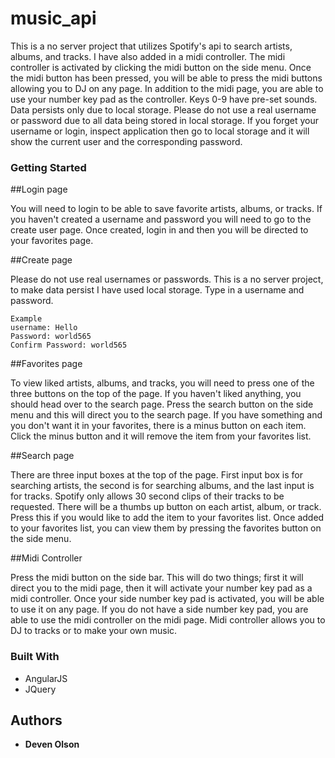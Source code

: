 # music_api

This is a no server project that utilizes Spotify's api to search artists, albums, and tracks. I have also added in a midi controller.
The midi controller is activated by clicking the midi button on the side menu. Once the midi button has been pressed, you will be able to
press the midi buttons allowing you to DJ on any page. In addition to the midi page, you are able to use your number key pad as the
controller. Keys 0-9 have pre-set sounds. Data persists only due to local storage. Please do not use a real username or password due
to all data being stored in local storage. If you forget your username or login, inspect application then go to local storage and it will show the
current user and the corresponding password.

### Getting Started

##Login page

You will need to login to be able to save favorite artists, albums, or tracks. If you haven't created a username and password you
will need to go to the create user page. Once created, login in and then you will be directed to your favorites page.

##Create page

Please do not use real usernames or passwords. This is a no server project, to make data persist I have used local storage. Type in a
username and password.

```
Example
username: Hello
Password: world565
Confirm Password: world565
```

##Favorites page

To view liked artists, albums, and tracks, you will need to press one of the three buttons on the top of the page. If you haven't liked
anything, you should head over to the search page. Press the search button on the side menu and this will direct you to the search page. If you have
something and you don't want it in your favorites, there is a minus button on each item. Click the minus button and it will remove the item from your
favorites list.

##Search page

There are three input boxes at the top of the page. First input box is for searching artists, the second is for searching albums,
and the last input is for tracks. Spotify only allows 30 second clips of their tracks to be requested. There will be a thumbs up button
on each artist, album, or track. Press this if you would like to add the item to your favorites list. Once added to your favorites list,
you can view them by pressing the favorites button on the side menu.

##Midi Controller

Press the midi button on the side bar. This will do two things; first it will direct you to the midi page, then it will activate your number
key pad as a midi controller. Once your side number key pad is activated, you will be able to use it on any page. If you do not have a
side number key pad, you are able to use the midi controller on the midi page. Midi controller allows you to DJ to tracks or to make your
own music.


### Built With

* AngularJS
* JQuery

## Authors

* **Deven Olson**
